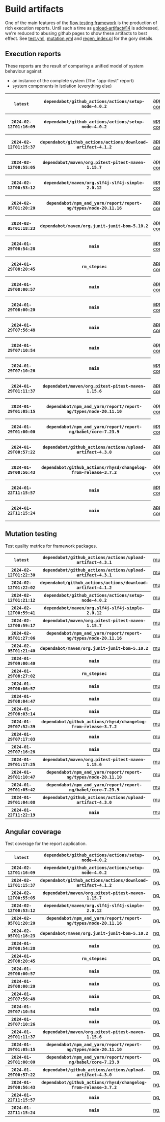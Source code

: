 # Build artifacts

One of the main features of the [flow testing framework](https://github.com/Mastercard/flow) is the production of rich execution reports.
Until such a time as [upload-artifact#14](https://github.com/actions/upload-artifact/issues/14) is addressed, we're reduced to abusing github pages to show these artifacts to best effect.
See [test.yml](https://github.com/Mastercard/flow/blob/main/.github/workflows/test.yml), [mutation.yml](https://github.com/Mastercard/flow/blob/main/.github/workflows/mutation.yml) and [regen_index.pl](https://github.com/Mastercard/flow/blob/pages/regen_index.pl) for the gory details.

## Execution reports

These reports are the result of comparing a unified model of system behaviour against:
 * an instance of the complete system (The "app-itest" report)
 * system components in isolation (everything else)

<!-- start:execution -->
<table>
	<tbody>
		<tr> <th><code>latest</code></th>
			 <th><code>dependabot/github_actions/actions/setup-node-4.0.2</code></th>
			<td><a href="execution/latest/app-core/target/mctf/latest/index.html">app-core</a></td>
			<td><a href="execution/latest/app-histogram/target/mctf/latest/index.html">app-histogram</a></td>
			<td><a href="execution/latest/app-itest/target/mctf/latest/index.html">app-itest</a></td>
			<td><a href="execution/latest/app-queue/target/mctf/latest/index.html">app-queue</a></td>
			<td><a href="execution/latest/app-store/target/mctf/latest/index.html">app-store</a></td>
			<td><a href="execution/latest/app-ui/target/mctf/latest/index.html">app-ui</a></td>
			<td><a href="execution/latest/app-web-ui/target/mctf/latest/index.html">app-web-ui</a></td>
		</tr>
		<tr> <th><code>2024-02-12T01:16:09</code></th>
			 <th><code>dependabot/github_actions/actions/setup-node-4.0.2</code></th>
			<td><a href="execution/1707700569/app-core/target/mctf/latest/index.html">app-core</a></td>
			<td><a href="execution/1707700569/app-histogram/target/mctf/latest/index.html">app-histogram</a></td>
			<td><a href="execution/1707700569/app-itest/target/mctf/latest/index.html">app-itest</a></td>
			<td><a href="execution/1707700569/app-queue/target/mctf/latest/index.html">app-queue</a></td>
			<td><a href="execution/1707700569/app-store/target/mctf/latest/index.html">app-store</a></td>
			<td><a href="execution/1707700569/app-ui/target/mctf/latest/index.html">app-ui</a></td>
			<td><a href="execution/1707700569/app-web-ui/target/mctf/latest/index.html">app-web-ui</a></td>
		</tr>
		<tr> <th><code>2024-02-12T01:15:37</code></th>
			 <th><code>dependabot/github_actions/actions/download-artifact-4.1.2</code></th>
			<td><a href="execution/1707700537/app-core/target/mctf/latest/index.html">app-core</a></td>
			<td><a href="execution/1707700537/app-histogram/target/mctf/latest/index.html">app-histogram</a></td>
			<td><a href="execution/1707700537/app-itest/target/mctf/latest/index.html">app-itest</a></td>
			<td><a href="execution/1707700537/app-queue/target/mctf/latest/index.html">app-queue</a></td>
			<td><a href="execution/1707700537/app-store/target/mctf/latest/index.html">app-store</a></td>
			<td><a href="execution/1707700537/app-ui/target/mctf/latest/index.html">app-ui</a></td>
			<td><a href="execution/1707700537/app-web-ui/target/mctf/latest/index.html">app-web-ui</a></td>
		</tr>
		<tr> <th><code>2024-02-12T00:55:05</code></th>
			 <th><code>dependabot/maven/org.pitest-pitest-maven-1.15.7</code></th>
			<td><a href="execution/1707699305/app-core/target/mctf/latest/index.html">app-core</a></td>
			<td><a href="execution/1707699305/app-histogram/target/mctf/latest/index.html">app-histogram</a></td>
			<td><a href="execution/1707699305/app-itest/target/mctf/latest/index.html">app-itest</a></td>
			<td><a href="execution/1707699305/app-queue/target/mctf/latest/index.html">app-queue</a></td>
			<td><a href="execution/1707699305/app-store/target/mctf/latest/index.html">app-store</a></td>
			<td><a href="execution/1707699305/app-ui/target/mctf/latest/index.html">app-ui</a></td>
			<td><a href="execution/1707699305/app-web-ui/target/mctf/latest/index.html">app-web-ui</a></td>
		</tr>
		<tr> <th><code>2024-02-12T00:53:12</code></th>
			 <th><code>dependabot/maven/org.slf4j-slf4j-simple-2.0.12</code></th>
			<td><a href="execution/1707699192/app-core/target/mctf/latest/index.html">app-core</a></td>
			<td><a href="execution/1707699192/app-histogram/target/mctf/latest/index.html">app-histogram</a></td>
			<td><a href="execution/1707699192/app-itest/target/mctf/latest/index.html">app-itest</a></td>
			<td><a href="execution/1707699192/app-queue/target/mctf/latest/index.html">app-queue</a></td>
			<td><a href="execution/1707699192/app-store/target/mctf/latest/index.html">app-store</a></td>
			<td><a href="execution/1707699192/app-ui/target/mctf/latest/index.html">app-ui</a></td>
			<td><a href="execution/1707699192/app-web-ui/target/mctf/latest/index.html">app-web-ui</a></td>
		</tr>
		<tr> <th><code>2024-02-05T01:20:20</code></th>
			 <th><code>dependabot/npm_and_yarn/report/report-ng/types/node-20.11.16</code></th>
			<td><a href="execution/1707096020/app-core/target/mctf/latest/index.html">app-core</a></td>
			<td><a href="execution/1707096020/app-histogram/target/mctf/latest/index.html">app-histogram</a></td>
			<td><a href="execution/1707096020/app-itest/target/mctf/latest/index.html">app-itest</a></td>
			<td><a href="execution/1707096020/app-queue/target/mctf/latest/index.html">app-queue</a></td>
			<td><a href="execution/1707096020/app-store/target/mctf/latest/index.html">app-store</a></td>
			<td><a href="execution/1707096020/app-ui/target/mctf/latest/index.html">app-ui</a></td>
			<td><a href="execution/1707096020/app-web-ui/target/mctf/latest/index.html">app-web-ui</a></td>
		</tr>
		<tr> <th><code>2024-02-05T01:18:23</code></th>
			 <th><code>dependabot/maven/org.junit-junit-bom-5.10.2</code></th>
			<td><a href="execution/1707095903/app-core/target/mctf/latest/index.html">app-core</a></td>
			<td><a href="execution/1707095903/app-histogram/target/mctf/latest/index.html">app-histogram</a></td>
			<td><a href="execution/1707095903/app-itest/target/mctf/latest/index.html">app-itest</a></td>
			<td><a href="execution/1707095903/app-queue/target/mctf/latest/index.html">app-queue</a></td>
			<td><a href="execution/1707095903/app-store/target/mctf/latest/index.html">app-store</a></td>
			<td><a href="execution/1707095903/app-ui/target/mctf/latest/index.html">app-ui</a></td>
			<td><a href="execution/1707095903/app-web-ui/target/mctf/latest/index.html">app-web-ui</a></td>
		</tr>
		<tr> <th><code>2024-01-29T08:54:28</code></th>
			 <th><code>main</code></th>
			<td><a href="execution/1706518468/app-core/target/mctf/latest/index.html">app-core</a></td>
			<td><a href="execution/1706518468/app-histogram/target/mctf/latest/index.html">app-histogram</a></td>
			<td><a href="execution/1706518468/app-itest/target/mctf/latest/index.html">app-itest</a></td>
			<td><a href="execution/1706518468/app-queue/target/mctf/latest/index.html">app-queue</a></td>
			<td><a href="execution/1706518468/app-store/target/mctf/latest/index.html">app-store</a></td>
			<td><a href="execution/1706518468/app-ui/target/mctf/latest/index.html">app-ui</a></td>
			<td><a href="execution/1706518468/app-web-ui/target/mctf/latest/index.html">app-web-ui</a></td>
		</tr>
		<tr> <th><code>2024-01-29T08:20:45</code></th>
			 <th><code>rm_stepsec</code></th>
			<td><a href="execution/1706516445/app-core/target/mctf/latest/index.html">app-core</a></td>
			<td><a href="execution/1706516445/app-histogram/target/mctf/latest/index.html">app-histogram</a></td>
			<td><a href="execution/1706516445/app-itest/target/mctf/latest/index.html">app-itest</a></td>
			<td><a href="execution/1706516445/app-queue/target/mctf/latest/index.html">app-queue</a></td>
			<td><a href="execution/1706516445/app-store/target/mctf/latest/index.html">app-store</a></td>
			<td><a href="execution/1706516445/app-ui/target/mctf/latest/index.html">app-ui</a></td>
			<td><a href="execution/1706516445/app-web-ui/target/mctf/latest/index.html">app-web-ui</a></td>
		</tr>
		<tr> <th><code>2024-01-29T08:00:57</code></th>
			 <th><code>main</code></th>
			<td><a href="execution/1706515257/app-core/target/mctf/latest/index.html">app-core</a></td>
			<td><a href="execution/1706515257/app-histogram/target/mctf/latest/index.html">app-histogram</a></td>
			<td><a href="execution/1706515257/app-itest/target/mctf/latest/index.html">app-itest</a></td>
			<td><a href="execution/1706515257/app-queue/target/mctf/latest/index.html">app-queue</a></td>
			<td><a href="execution/1706515257/app-store/target/mctf/latest/index.html">app-store</a></td>
			<td><a href="execution/1706515257/app-ui/target/mctf/latest/index.html">app-ui</a></td>
			<td><a href="execution/1706515257/app-web-ui/target/mctf/latest/index.html">app-web-ui</a></td>
		</tr>
		<tr> <th><code>2024-01-29T08:00:20</code></th>
			 <th><code>main</code></th>
			<td><a href="execution/1706515220/app-core/target/mctf/latest/index.html">app-core</a></td>
			<td><a href="execution/1706515220/app-histogram/target/mctf/latest/index.html">app-histogram</a></td>
			<td><a href="execution/1706515220/app-itest/target/mctf/latest/index.html">app-itest</a></td>
			<td><a href="execution/1706515220/app-queue/target/mctf/latest/index.html">app-queue</a></td>
			<td><a href="execution/1706515220/app-store/target/mctf/latest/index.html">app-store</a></td>
			<td><a href="execution/1706515220/app-ui/target/mctf/latest/index.html">app-ui</a></td>
			<td><a href="execution/1706515220/app-web-ui/target/mctf/latest/index.html">app-web-ui</a></td>
		</tr>
		<tr> <th><code>2024-01-29T07:56:48</code></th>
			 <th><code>main</code></th>
			<td><a href="execution/1706515008/app-core/target/mctf/latest/index.html">app-core</a></td>
			<td><a href="execution/1706515008/app-histogram/target/mctf/latest/index.html">app-histogram</a></td>
			<td><a href="execution/1706515008/app-itest/target/mctf/latest/index.html">app-itest</a></td>
			<td><a href="execution/1706515008/app-queue/target/mctf/latest/index.html">app-queue</a></td>
			<td><a href="execution/1706515008/app-store/target/mctf/latest/index.html">app-store</a></td>
			<td><a href="execution/1706515008/app-ui/target/mctf/latest/index.html">app-ui</a></td>
			<td><a href="execution/1706515008/app-web-ui/target/mctf/latest/index.html">app-web-ui</a></td>
		</tr>
		<tr> <th><code>2024-01-29T07:10:54</code></th>
			 <th><code>main</code></th>
			<td><a href="execution/1706512254/app-core/target/mctf/latest/index.html">app-core</a></td>
			<td><a href="execution/1706512254/app-histogram/target/mctf/latest/index.html">app-histogram</a></td>
			<td><a href="execution/1706512254/app-itest/target/mctf/latest/index.html">app-itest</a></td>
			<td><a href="execution/1706512254/app-queue/target/mctf/latest/index.html">app-queue</a></td>
			<td><a href="execution/1706512254/app-store/target/mctf/latest/index.html">app-store</a></td>
			<td><a href="execution/1706512254/app-ui/target/mctf/latest/index.html">app-ui</a></td>
			<td><a href="execution/1706512254/app-web-ui/target/mctf/latest/index.html">app-web-ui</a></td>
		</tr>
		<tr> <th><code>2024-01-29T07:10:26</code></th>
			 <th><code>main</code></th>
			<td><a href="execution/1706512226/app-core/target/mctf/latest/index.html">app-core</a></td>
			<td><a href="execution/1706512226/app-histogram/target/mctf/latest/index.html">app-histogram</a></td>
			<td><a href="execution/1706512226/app-itest/target/mctf/latest/index.html">app-itest</a></td>
			<td><a href="execution/1706512226/app-queue/target/mctf/latest/index.html">app-queue</a></td>
			<td><a href="execution/1706512226/app-store/target/mctf/latest/index.html">app-store</a></td>
			<td><a href="execution/1706512226/app-ui/target/mctf/latest/index.html">app-ui</a></td>
			<td><a href="execution/1706512226/app-web-ui/target/mctf/latest/index.html">app-web-ui</a></td>
		</tr>
		<tr> <th><code>2024-01-29T01:11:37</code></th>
			 <th><code>dependabot/maven/org.pitest-pitest-maven-1.15.6</code></th>
			<td><a href="execution/1706490697/app-core/target/mctf/latest/index.html">app-core</a></td>
			<td><a href="execution/1706490697/app-histogram/target/mctf/latest/index.html">app-histogram</a></td>
			<td><a href="execution/1706490697/app-itest/target/mctf/latest/index.html">app-itest</a></td>
			<td><a href="execution/1706490697/app-queue/target/mctf/latest/index.html">app-queue</a></td>
			<td><a href="execution/1706490697/app-store/target/mctf/latest/index.html">app-store</a></td>
			<td><a href="execution/1706490697/app-ui/target/mctf/latest/index.html">app-ui</a></td>
			<td><a href="execution/1706490697/app-web-ui/target/mctf/latest/index.html">app-web-ui</a></td>
		</tr>
		<tr> <th><code>2024-01-29T01:05:15</code></th>
			 <th><code>dependabot/npm_and_yarn/report/report-ng/types/node-20.11.10</code></th>
			<td><a href="execution/1706490315/app-core/target/mctf/latest/index.html">app-core</a></td>
			<td><a href="execution/1706490315/app-histogram/target/mctf/latest/index.html">app-histogram</a></td>
			<td><a href="execution/1706490315/app-itest/target/mctf/latest/index.html">app-itest</a></td>
			<td><a href="execution/1706490315/app-queue/target/mctf/latest/index.html">app-queue</a></td>
			<td><a href="execution/1706490315/app-store/target/mctf/latest/index.html">app-store</a></td>
			<td><a href="execution/1706490315/app-ui/target/mctf/latest/index.html">app-ui</a></td>
			<td><a href="execution/1706490315/app-web-ui/target/mctf/latest/index.html">app-web-ui</a></td>
		</tr>
		<tr> <th><code>2024-01-29T01:00:00</code></th>
			 <th><code>dependabot/npm_and_yarn/report/report-ng/babel/core-7.23.9</code></th>
			<td><a href="execution/1706490000/app-core/target/mctf/latest/index.html">app-core</a></td>
			<td><a href="execution/1706490000/app-histogram/target/mctf/latest/index.html">app-histogram</a></td>
			<td><a href="execution/1706490000/app-itest/target/mctf/latest/index.html">app-itest</a></td>
			<td><a href="execution/1706490000/app-queue/target/mctf/latest/index.html">app-queue</a></td>
			<td><a href="execution/1706490000/app-store/target/mctf/latest/index.html">app-store</a></td>
			<td><a href="execution/1706490000/app-ui/target/mctf/latest/index.html">app-ui</a></td>
			<td><a href="execution/1706490000/app-web-ui/target/mctf/latest/index.html">app-web-ui</a></td>
		</tr>
		<tr> <th><code>2024-01-29T00:57:22</code></th>
			 <th><code>dependabot/github_actions/actions/upload-artifact-4.3.0</code></th>
			<td><a href="execution/1706489842/app-core/target/mctf/latest/index.html">app-core</a></td>
			<td><a href="execution/1706489842/app-histogram/target/mctf/latest/index.html">app-histogram</a></td>
			<td><a href="execution/1706489842/app-itest/target/mctf/latest/index.html">app-itest</a></td>
			<td><a href="execution/1706489842/app-queue/target/mctf/latest/index.html">app-queue</a></td>
			<td><a href="execution/1706489842/app-store/target/mctf/latest/index.html">app-store</a></td>
			<td><a href="execution/1706489842/app-ui/target/mctf/latest/index.html">app-ui</a></td>
			<td><a href="execution/1706489842/app-web-ui/target/mctf/latest/index.html">app-web-ui</a></td>
		</tr>
		<tr> <th><code>2024-01-29T00:56:43</code></th>
			 <th><code>dependabot/github_actions/rhysd/changelog-from-release-3.7.2</code></th>
			<td><a href="execution/1706489803/app-core/target/mctf/latest/index.html">app-core</a></td>
			<td><a href="execution/1706489803/app-histogram/target/mctf/latest/index.html">app-histogram</a></td>
			<td><a href="execution/1706489803/app-itest/target/mctf/latest/index.html">app-itest</a></td>
			<td><a href="execution/1706489803/app-queue/target/mctf/latest/index.html">app-queue</a></td>
			<td><a href="execution/1706489803/app-store/target/mctf/latest/index.html">app-store</a></td>
			<td><a href="execution/1706489803/app-ui/target/mctf/latest/index.html">app-ui</a></td>
			<td><a href="execution/1706489803/app-web-ui/target/mctf/latest/index.html">app-web-ui</a></td>
		</tr>
		<tr> <th><code>2024-01-22T11:15:57</code></th>
			 <th><code>main</code></th>
			<td><a href="execution/1705922157/app-core/target/mctf/latest/index.html">app-core</a></td>
			<td><a href="execution/1705922157/app-histogram/target/mctf/latest/index.html">app-histogram</a></td>
			<td><a href="execution/1705922157/app-itest/target/mctf/latest/index.html">app-itest</a></td>
			<td><a href="execution/1705922157/app-queue/target/mctf/latest/index.html">app-queue</a></td>
			<td><a href="execution/1705922157/app-store/target/mctf/latest/index.html">app-store</a></td>
			<td><a href="execution/1705922157/app-ui/target/mctf/latest/index.html">app-ui</a></td>
			<td><a href="execution/1705922157/app-web-ui/target/mctf/latest/index.html">app-web-ui</a></td>
		</tr>
		<tr> <th><code>2024-01-22T11:15:24</code></th>
			 <th><code>main</code></th>
			<td><a href="execution/1705922124/app-core/target/mctf/latest/index.html">app-core</a></td>
			<td><a href="execution/1705922124/app-histogram/target/mctf/latest/index.html">app-histogram</a></td>
			<td><a href="execution/1705922124/app-itest/target/mctf/latest/index.html">app-itest</a></td>
			<td><a href="execution/1705922124/app-queue/target/mctf/latest/index.html">app-queue</a></td>
			<td><a href="execution/1705922124/app-store/target/mctf/latest/index.html">app-store</a></td>
			<td><a href="execution/1705922124/app-ui/target/mctf/latest/index.html">app-ui</a></td>
			<td><a href="execution/1705922124/app-web-ui/target/mctf/latest/index.html">app-web-ui</a></td>
		</tr>
	</tbody>
</table>
<!-- end:execution -->

## Mutation testing

Test quality metrics for framework packages.

<!-- start:mutation -->
<table>
	<tbody>
		<tr> <th><code>latest</code></th>
			 <th><code>dependabot/github_actions/actions/upload-artifact-4.3.1</code></th>
			<td><a href="mutation/latest/mutation_report/index.html">mutation</a></td>
		</tr>
		<tr> <th><code>2024-02-12T01:22:30</code></th>
			 <th><code>dependabot/github_actions/actions/upload-artifact-4.3.1</code></th>
			<td><a href="mutation/1707700950/mutation_report/index.html">mutation</a></td>
		</tr>
		<tr> <th><code>2024-02-12T01:22:02</code></th>
			 <th><code>dependabot/github_actions/actions/download-artifact-4.1.2</code></th>
			<td><a href="mutation/1707700922/mutation_report/index.html">mutation</a></td>
		</tr>
		<tr> <th><code>2024-02-12T01:21:12</code></th>
			 <th><code>dependabot/github_actions/actions/setup-node-4.0.2</code></th>
			<td><a href="mutation/1707700872/mutation_report/index.html">mutation</a></td>
		</tr>
		<tr> <th><code>2024-02-12T00:59:41</code></th>
			 <th><code>dependabot/maven/org.slf4j-slf4j-simple-2.0.12</code></th>
			<td><a href="mutation/1707699581/mutation_report/index.html">mutation</a></td>
		</tr>
		<tr> <th><code>2024-02-12T00:59:17</code></th>
			 <th><code>dependabot/maven/org.pitest-pitest-maven-1.15.7</code></th>
			<td><a href="mutation/1707699557/mutation_report/index.html">mutation</a></td>
		</tr>
		<tr> <th><code>2024-02-05T01:27:06</code></th>
			 <th><code>dependabot/npm_and_yarn/report/report-ng/types/node-20.11.16</code></th>
			<td><a href="mutation/1707096426/mutation_report/index.html">mutation</a></td>
		</tr>
		<tr> <th><code>2024-02-05T01:21:40</code></th>
			 <th><code>dependabot/maven/org.junit-junit-bom-5.10.2</code></th>
			<td><a href="mutation/1707096100/mutation_report/index.html">mutation</a></td>
		</tr>
		<tr> <th><code>2024-01-29T09:00:40</code></th>
			 <th><code>main</code></th>
			<td><a href="mutation/1706518840/mutation_report/index.html">mutation</a></td>
		</tr>
		<tr> <th><code>2024-01-29T08:27:02</code></th>
			 <th><code>rm_stepsec</code></th>
			<td><a href="mutation/1706516822/mutation_report/index.html">mutation</a></td>
		</tr>
		<tr> <th><code>2024-01-29T08:06:57</code></th>
			 <th><code>main</code></th>
			<td><a href="mutation/1706515617/mutation_report/index.html">mutation</a></td>
		</tr>
		<tr> <th><code>2024-01-29T08:04:47</code></th>
			 <th><code>main</code></th>
			<td><a href="mutation/1706515487/mutation_report/index.html">mutation</a></td>
		</tr>
		<tr> <th><code>2024-01-29T08:03:14</code></th>
			 <th><code>main</code></th>
			<td><a href="mutation/1706515394/mutation_report/index.html">mutation</a></td>
		</tr>
		<tr> <th><code>2024-01-29T07:52:39</code></th>
			 <th><code>dependabot/github_actions/rhysd/changelog-from-release-3.7.2</code></th>
			<td><a href="mutation/1706514759/mutation_report/index.html">mutation</a></td>
		</tr>
		<tr> <th><code>2024-01-29T07:17:03</code></th>
			 <th><code>main</code></th>
			<td><a href="mutation/1706512623/mutation_report/index.html">mutation</a></td>
		</tr>
		<tr> <th><code>2024-01-29T07:16:28</code></th>
			 <th><code>main</code></th>
			<td><a href="mutation/1706512588/mutation_report/index.html">mutation</a></td>
		</tr>
		<tr> <th><code>2024-01-29T01:17:25</code></th>
			 <th><code>dependabot/maven/org.pitest-pitest-maven-1.15.6</code></th>
			<td><a href="mutation/1706491045/mutation_report/index.html">mutation</a></td>
		</tr>
		<tr> <th><code>2024-01-29T01:10:47</code></th>
			 <th><code>dependabot/npm_and_yarn/report/report-ng/types/node-20.11.10</code></th>
			<td><a href="mutation/1706490647/mutation_report/index.html">mutation</a></td>
		</tr>
		<tr> <th><code>2024-01-29T01:05:42</code></th>
			 <th><code>dependabot/npm_and_yarn/report/report-ng/babel/core-7.23.9</code></th>
			<td><a href="mutation/1706490342/mutation_report/index.html">mutation</a></td>
		</tr>
		<tr> <th><code>2024-01-29T01:04:08</code></th>
			 <th><code>dependabot/github_actions/actions/upload-artifact-4.3.0</code></th>
			<td><a href="mutation/1706490248/mutation_report/index.html">mutation</a></td>
		</tr>
		<tr> <th><code>2024-01-22T11:22:19</code></th>
			 <th><code>main</code></th>
			<td><a href="mutation/1705922539/mutation_report/index.html">mutation</a></td>
		</tr>
	</tbody>
</table>
<!-- end:mutation -->

## Angular coverage

Test coverage for the report application.

<!-- start:ng_coverage -->
<table>
	<tbody>
		<tr> <th><code>latest</code></th>
			 <th><code>dependabot/github_actions/actions/setup-node-4.0.2</code></th>
			<td><a href="ng_coverage/latest/report/index.html">ng_coverage</a></td>
		</tr>
		<tr> <th><code>2024-02-12T01:16:09</code></th>
			 <th><code>dependabot/github_actions/actions/setup-node-4.0.2</code></th>
			<td><a href="ng_coverage/1707700569/report/index.html">ng_coverage</a></td>
		</tr>
		<tr> <th><code>2024-02-12T01:15:37</code></th>
			 <th><code>dependabot/github_actions/actions/download-artifact-4.1.2</code></th>
			<td><a href="ng_coverage/1707700537/report/index.html">ng_coverage</a></td>
		</tr>
		<tr> <th><code>2024-02-12T00:55:05</code></th>
			 <th><code>dependabot/maven/org.pitest-pitest-maven-1.15.7</code></th>
			<td><a href="ng_coverage/1707699305/report/index.html">ng_coverage</a></td>
		</tr>
		<tr> <th><code>2024-02-12T00:53:12</code></th>
			 <th><code>dependabot/maven/org.slf4j-slf4j-simple-2.0.12</code></th>
			<td><a href="ng_coverage/1707699192/report/index.html">ng_coverage</a></td>
		</tr>
		<tr> <th><code>2024-02-05T01:20:20</code></th>
			 <th><code>dependabot/npm_and_yarn/report/report-ng/types/node-20.11.16</code></th>
			<td><a href="ng_coverage/1707096020/report/index.html">ng_coverage</a></td>
		</tr>
		<tr> <th><code>2024-02-05T01:18:23</code></th>
			 <th><code>dependabot/maven/org.junit-junit-bom-5.10.2</code></th>
			<td><a href="ng_coverage/1707095903/report/index.html">ng_coverage</a></td>
		</tr>
		<tr> <th><code>2024-01-29T08:54:28</code></th>
			 <th><code>main</code></th>
			<td><a href="ng_coverage/1706518468/report/index.html">ng_coverage</a></td>
		</tr>
		<tr> <th><code>2024-01-29T08:20:45</code></th>
			 <th><code>rm_stepsec</code></th>
			<td><a href="ng_coverage/1706516445/report/index.html">ng_coverage</a></td>
		</tr>
		<tr> <th><code>2024-01-29T08:00:57</code></th>
			 <th><code>main</code></th>
			<td><a href="ng_coverage/1706515257/report/index.html">ng_coverage</a></td>
		</tr>
		<tr> <th><code>2024-01-29T08:00:20</code></th>
			 <th><code>main</code></th>
			<td><a href="ng_coverage/1706515220/report/index.html">ng_coverage</a></td>
		</tr>
		<tr> <th><code>2024-01-29T07:56:48</code></th>
			 <th><code>main</code></th>
			<td><a href="ng_coverage/1706515008/report/index.html">ng_coverage</a></td>
		</tr>
		<tr> <th><code>2024-01-29T07:10:54</code></th>
			 <th><code>main</code></th>
			<td><a href="ng_coverage/1706512254/report/index.html">ng_coverage</a></td>
		</tr>
		<tr> <th><code>2024-01-29T07:10:26</code></th>
			 <th><code>main</code></th>
			<td><a href="ng_coverage/1706512226/report/index.html">ng_coverage</a></td>
		</tr>
		<tr> <th><code>2024-01-29T01:11:37</code></th>
			 <th><code>dependabot/maven/org.pitest-pitest-maven-1.15.6</code></th>
			<td><a href="ng_coverage/1706490697/report/index.html">ng_coverage</a></td>
		</tr>
		<tr> <th><code>2024-01-29T01:05:15</code></th>
			 <th><code>dependabot/npm_and_yarn/report/report-ng/types/node-20.11.10</code></th>
			<td><a href="ng_coverage/1706490315/report/index.html">ng_coverage</a></td>
		</tr>
		<tr> <th><code>2024-01-29T01:00:00</code></th>
			 <th><code>dependabot/npm_and_yarn/report/report-ng/babel/core-7.23.9</code></th>
			<td><a href="ng_coverage/1706490000/report/index.html">ng_coverage</a></td>
		</tr>
		<tr> <th><code>2024-01-29T00:57:22</code></th>
			 <th><code>dependabot/github_actions/actions/upload-artifact-4.3.0</code></th>
			<td><a href="ng_coverage/1706489842/report/index.html">ng_coverage</a></td>
		</tr>
		<tr> <th><code>2024-01-29T00:56:43</code></th>
			 <th><code>dependabot/github_actions/rhysd/changelog-from-release-3.7.2</code></th>
			<td><a href="ng_coverage/1706489803/report/index.html">ng_coverage</a></td>
		</tr>
		<tr> <th><code>2024-01-22T11:15:57</code></th>
			 <th><code>main</code></th>
			<td><a href="ng_coverage/1705922157/report/index.html">ng_coverage</a></td>
		</tr>
		<tr> <th><code>2024-01-22T11:15:24</code></th>
			 <th><code>main</code></th>
			<td><a href="ng_coverage/1705922124/report/index.html">ng_coverage</a></td>
		</tr>
	</tbody>
</table>
<!-- end:ng_coverage -->